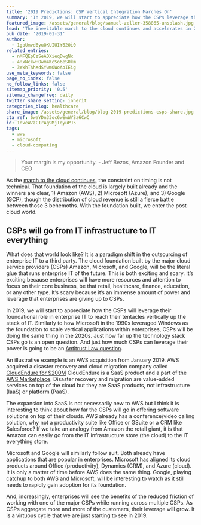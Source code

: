 ```yaml
---
title: '2019 Predictions: CSP Vertical Integration Marches On'
summary: 'In 2019, we will start to appreciate how the CSPs leverage their foundational role in enterprise IT to reach their tentacles vertically up the IT stack.'
featured_image: /assets/general/blog/samuel-zeller-358865-unsplash.jpg
lead: 'The inevitable march to the cloud continues and accelerates in 2019. The cloud is now being operationalized for enterprises. By that I mean, enterprises are now putting operational cloud roadmaps into effect instead of just strategic initiatives related to the cloud. Both net new and legacy applications are on that cloud roadmap, though larger enterprises will take years to fully implement the roadmap. We will be living in a hybrid world for the next five to ten years but ultimately enterprise IT will be run on the cloud, with the bulk of that being public cloud.'
pub_date: '2019-01-31'
author:
  - 1gpUmvd6yuOKUIUIY620i0
related_entries:
  - nMFQEpCzSeADXieqDwgNx
  - 4RxNckwHOwm4KcSo6eS0km
  - 3WxhTAhXdSYwmOWoAoIEig
use_meta_keywords: false
page_no_index: false
no_follow_links: false
sitemap_priority: '0.5'
sitemap_changefreq: daily
twitter_share_setting: inherit
categories_blog: healthcare
share_image: /assets/general/blog/blog-2019-predictions-csps-share.jpg
cta_ref: 6waYDn33oc6wEwWYSa6CwC
id: 1nveW7zCIrAg9MjTqyuPJ5
tags:
  - aws
  - microsoft
  - cloud-computing
---
```

> Your margin is my opportunity. - Jeff Bezos, Amazon Founder and CEO

As the [march to the cloud continues](https://datica.com/blog/2019-predictions-cloud-noise-noise-noise/), the constraint on timing is not technical. That foundation of the cloud is largely built already and the winners are clear, 1) Amazon (AWS), 2) Microsoft (Azure), and 3) Google (GCP), though the distribution of cloud revenue is still a fierce battle between those 3 behemoths. With the foundation built, we enter the post-cloud world.

## CSPs will go from IT infrastructure to IT everything

What does that world look like? It is a paradigm shift in the outsourcing of enterprise IT to a third party. The cloud foundation built by the major cloud service providers (CSPs) Amazon, Microsoft, and Google, will be the literal glue that runs enterprise IT of the future. This is both exciting and scary. It’s exciting because enterprises will have more resources and attention to focus on their core business, be that retail, healthcare, finance, education, or any other type. It’s scary because it’s an immense amount of power and leverage that enterprises are giving up to CSPs.

In 2019, we will start to appreciate how the CSPs will leverage their foundational role in enterprise IT to reach their tentacles vertically up the stack of IT. Similarly to how Microsoft in the 1990s leveraged Windows as the foundation to scale vertical applications within enterprises, CSPs will be doing the same thing in the 2020s. Just how far up the technology stack CSPs go is an open question. And just how much CSPs can leverage their power is going to be an [Antitrust Law question](https://www.forbes.com/sites/michaellewitt/2018/05/01/how-long-can-amazons-ingenious-antitrust-avoidance-last/#5c8b2e070ac0).

An illustrative example is an AWS acquisition from January 2019. AWS acquired a disaster recovery and cloud migration company called [CloudEndure for $200M](https://www.consultingindustry24.com/amazon-acquires-disaster-recovery-service-provider-cloudendure-for-reported-200-milllions/) CloudEndure is a SaaS product and a part of the [AWS Marketplace](https://aws.amazon.com/marketplace). Disaster recovery and migration are value-added services on top of the cloud but they are SaaS products, not infrastructure (IaaS) or platform (PaaS).

The expansion into SaaS is not necessarily new to AWS but I think it is interesting to think about how far the CSPs will go in offering software solutions on top of their clouds. AWS already has a conference/video calling solution, why not a productivity suite like Office or GSuite or a CRM like Salesforce? If we take an analogy from Amazon the retail giant, it is that Amazon can easily go from the IT infrastructure store (the cloud) to the IT everything store.

Microsoft and Google will similarly follow suit. Both already have applications that are popular in enterprises. Microsoft has aligned its cloud products around Office (productivity), Dynamics (CRM), and Azure (cloud). It is only a matter of time before AWS does the same thing. Google, playing catchup to both AWS and Microsoft, will be interesting to watch as it still needs to rapidly gain adoption for its foundation.

And, increasingly, enterprises will see the benefits of the reduced friction of working with one of the major CSPs while running across multiple CSPs. As CSPs aggregate more and more of the customers, their leverage will grow. It is a virtuous cycle that we are just starting to see in 2019.